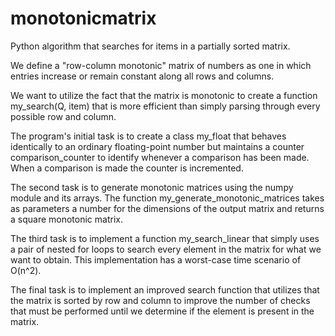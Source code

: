 # monotonicmatrix
Python algorithm that searches for items in a partially sorted matrix.

We define a "row-column monotonic" matrix of numbers as one in which entries increase or remain constant along all rows and columns. 

We want to utilize the fact that the matrix is monotonic to create a function my_search(Q, item) that is more efficient than simply parsing through every possible row and column. 

The program's initial task is to create a class my_float that behaves identically to an ordinary floating-point number but maintains a counter comparison_counter to identify whenever a comparison has been made. When a comparison is made the counter is incremented.

The second task is to generate monotonic matrices using the numpy module and its arrays. The function my_generate_monotonic_matrices takes as parameters a number for the dimensions of the output matrix and returns a square monotonic matrix.

The third task is to implement a function my_search_linear that simply uses a pair of nested for loops to search every element in the matrix for what we want to obtain. This implementation has a worst-case time scenario of O(n^2).

The final task is to implement an improved search function that utilizes that the matrix is sorted by row and column to improve the number of checks that must be performed until we determine if the element is present in the matrix. 
